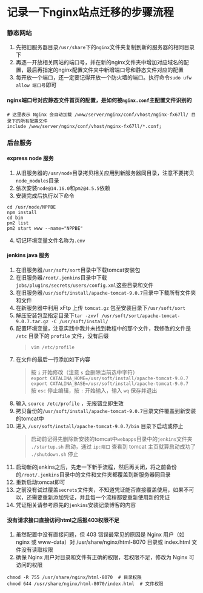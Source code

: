 # 记录一下nginx站点迁移的步骤流程

### 静态网站
1. 先把旧服务器目录`/usr/share`下的`nginx`文件夹复制到新的服务器的相同目录下  
2. 再逐一开放相关网站的端口号，并在新的nginx文件夹中增加对应域名的配置，最后再指定的nginx配置文件夹中新增端口号和静态文件对应的配置  
3. 每开放一个端口，还一定要记得开放一个防火墙的端口。执行命令`sudo ufw allow 端口号`即可  

#### nginx端口号对应静态文件首页的配置，是如何被`nginx.conf`主配置文件识别的
```
# 这里表示 Nginx 会自动加载 /www/server/nginx/conf/vhost/nginx-fx67ll/ 目录下的所有配置文件
include /www/server/nginx/conf/vhost/nginx-fx67ll/*.conf;
```


### 后台服务
#### express node 服务
1. 从旧服务器的`/usr/node`目录拷贝相关应用到新服务器同目录，注意不要拷贝`node_modules`目录  
2. 依次安装`node@14.16.0`和`pm2@4.5.5`依赖  
3. 安装完成后执行以下命令  
```
cd /usr/node/NPPBE
npm install
cd bin
pm2 list
pm2 start www --name="NPPBE"
```
4. 切记环境变量文件名称为`.env`

#### jenkins java 服务
1. 在旧服务器`/usr/soft/sort`目录中下载tomcat安装包  
2. 在旧服务器`/root/.jenkins`目录中下载`jobs/plugins/secrets/users/config.xml`这些目录和文件  
3. 在旧服务器`/usr/soft/install/apache-tomcat-9.0.7`目录中下载所有文件夹和文件  
4. 在新服务器中利用 xFtp 上传 `tomcat.gz` 包至安装目录下`/usr/soft/sort`  
5. 解压安装包至指定目录下`tar -zxvf /usr/soft/sort/apache-tomcat-9.0.7.tar.gz -C /usr/soft/install/`  
6. 配置环境变量，注意实践中我并未找到教程中的那个文件，我修改的文件是 `/etc` 目录下的 `profile` 文件，没有后缀  
	> `vim /etc/profile`  
7. 在文件的最后一行添加如下内容  
	> 按 `i` 开始修改（注意 `s` 会删除当前选中字符）  
	> `export CATALINA_HOME=/usr/soft/install/apache-tomcat-9.0.7`  
	> `export CATALINA_BASE=/usr/soft/install/apache-tomcat-9.0.7`  
	> 按 `esc` 停止编辑，按 `:` 开始输入，输入 `wq` 保存并退出  
8. 输入 `source /etc/profile` ，无报错立即生效  
9. 拷贝备份的`/usr/soft/install/apache-tomcat-9.0.7`目录文件覆盖到新安装的tomcat中  
10. 进入 `/usr/soft/install/apache-tomcat-9.0.7/bin` 目录下启动或停止  
	> 启动前记得先删除新安装的tomcat中`webapps`目录中的`jenkins`文件夹  
	> `./startup.sh` 启动，通过 `ip:端口` 查看到 tomcat 主页就算启动成功了  
	> `./shutdown.sh` 停止  
11. 启动新的jenkins之后，先走一下新手流程，然后再关闭，将之前备份的`/root/.jenkins`目录中的文件和文件夹都覆盖到新服务器同目录  
12. 重新启动tomcat即可  
13. 之前没有试过覆盖`secrets`文件夹，不知道凭证能否直接覆盖使用，如果不可以，还需要重新添加凭证，并且每一个流程都要重新使用新的凭证  
14. 凭证相关请参考原先的`jenkins`安装记录博客的内容  

#### 没有请求接口直接访问html之后报403权限不足
1. 虽然配置中没有直接问题，但 403 错误最常见的原因是 Nginx 用户（如 nginx 或 www-data）对 /usr/share/nginx/html-8070 目录或 index.html 文件没有读取权限  
2. 确保 Nginx 用户对目录和文件有正确的权限，若权限不足，修改为 Nginx 可访问的权限  
```
chmod -R 755 /usr/share/nginx/html-8070  # 目录权限
chmod 644 /usr/share/nginx/html-8070/index.html  # 文件权限
```